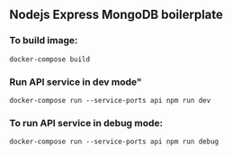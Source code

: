 ## Nodejs Express MongoDB boilerplate 

### To build image:
`docker-compose build`

### Run API service in dev mode"
`docker-compose run --service-ports api npm run dev`

### To run API service in debug mode:
`docker-compose run --service-ports api npm run debug`